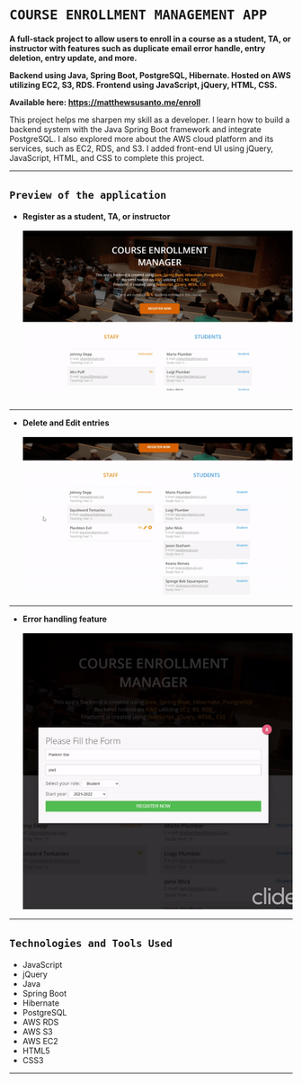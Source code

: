 # ``COURSE ENROLLMENT MANAGEMENT APP``
**A full-stack project to allow users to enroll in a course as a student, TA, or instructor with features such as duplicate email error handle, entry deletion, entry update, and more.**

**Backend using Java, Spring Boot, PostgreSQL, Hibernate. Hosted on AWS utilizing EC2, S3, RDS. Frontend using JavaScript, jQuery, HTML, CSS.**

**Available here: https://matthewsusanto.me/enroll**

This project helps me sharpen my skill as a developer. I learn how to build a backend system with the Java Spring Boot framework and integrate PostgreSQL. I also explored more about the AWS cloud platform and its services, such as EC2, RDS, and S3. I added front-end UI using jQuery, JavaScript, HTML, and CSS to complete this project.
___
## ``Preview of the application``
- **Register as a student, TA, or instructor**  <br />  <br />
![](https://raw.githubusercontent.com/MatthewSusanto/Course-Enrollment-Management/main/create.gif)  <br />  <br />
___
- **Delete and Edit entries**  <br />  <br />
![](https://raw.githubusercontent.com/MatthewSusanto/Course-Enrollment-Management/main/editdelete.gif)
___
- **Error handling feature**  <br />  <br />
![](https://raw.githubusercontent.com/MatthewSusanto/Course-Enrollment-Management/main/errorhandle.gif)
___
## ``Technologies and Tools Used``
- JavaScript
- jQuery
- Java
- Spring Boot
- Hibernate
- PostgreSQL
- AWS RDS
- AWS S3
- AWS EC2
- HTML5
- CSS3
___

